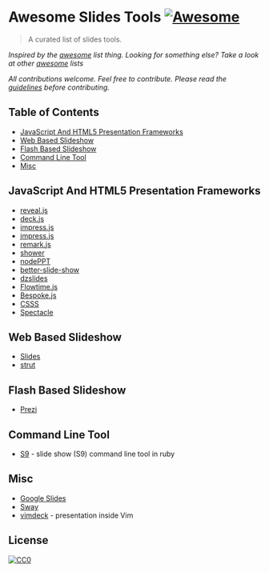 # Awesome Slides Tools  [![Awesome](https://cdn.rawgit.com/sindresorhus/awesome/d7305f38d29fed78fa85652e3a63e154dd8e8829/media/badge.svg)](https://github.com/sindresorhus/awesome)

> A curated list of slides tools.

*Inspired by the [awesome](https://github.com/sindresorhus/awesome) list thing. Looking for something else? Take a look at other [awesome](https://github.com/sindresorhus/awesome) lists*

*All contributions welcome. Feel free to contribute. Please read the [guidelines](contributing.md) before contributing.*

## Table of Contents
- [JavaScript And HTML5 Presentation Frameworks](#javascript-and-html5-presentation-frameworks)
- [Web Based Slideshow](#web-based-slideshow)
- [Flash Based Slideshow](#flash-based-slideshow)
- [Command Line Tool](#command-line-tool)
- [Misc](#misc)

## JavaScript And HTML5 Presentation Frameworks
- [reveal.js](https://github.com/hakimel/reveal.js)
- [deck.js](https://github.com/imakewebthings/deck.js)
- [impress.js](https://github.com/impress/impress.js)
- [jmpress.js](https://github.com/jmpressjs/jmpress.js)
- [remark.js](https://github.com/gnab/remark)
- [shower](https://github.com/shower/shower)
- [nodePPT](https://github.com/ksky521/nodePPT)
- [better-slide-show](https://github.com/leemark/better-simple-slideshow)
- [dzslides](https://github.com/paulrouget/dzslides)
- [Flowtime.js](https://github.com/marcolago/flowtime.js)
- [Bespoke.js](https://github.com/bespokejs/bespoke)
- [CSSS](https://github.com/LeaVerou/CSSS)
- [Spectacle](https://github.com/FormidableLabs/spectacle)

## Web Based Slideshow
- [Slides](https://slides.com/)
- [strut](http://strut.io)

## Flash Based Slideshow
- [Prezi](https://prezi.com)

## Command Line Tool
- [S9](https://github.com/slideshow-s9/slideshow) - slide show (S9) command line tool in ruby

## Misc
- [Google Slides](https://www.google.com/slides/about/)
- [Sway](https://sway.com)
- [vimdeck](https://github.com/tybenz/vimdeck) - presentation inside Vim

## License

[![CC0](http://mirrors.creativecommons.org/presskit/buttons/88x31/svg/cc-zero.svg)](https://creativecommons.org/publicdomain/zero/1.0/)
